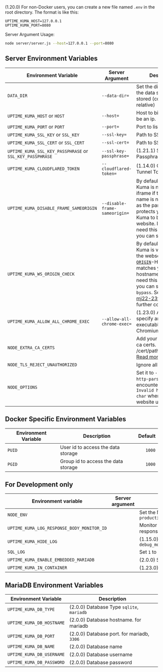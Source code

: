 (1.20.0) For non-Docker users, you can create a new file named `.env` in the root directory. The format is like this:

```.env
UPTIME_KUMA_HOST=127.0.0.1
UPTIME_KUMA_PORT=8080
```

Server Argument Usage:

```bash
node server/server.js --host=127.0.0.1 --port=8080
```

## Server Environment Variables

| Environment Variable                                     | Server Argument               | Description                                                                                                                                                                                                                                                                                                                                                                |     Default |
| -------------------------------------------------------- | ----------------------------- | -------------------------------------------------------------------------------------------------------------------------------------------------------------------------------------------------------------------------------------------------------------------------------------------------------------------------------------------------------------------------- | ----------: |
| `DATA_DIR`                                               | `--data-dir=`                 | Set the directory where the data should be stored (could be relative)                                                                                                                                                                                                                                                                                                      |   `./data/` |
| `UPTIME_KUMA_HOST` or `HOST`                             | `--host=`                     | Host to bind to, could be an ip.                                                                                                                                                                                                                                                                                                                                           |        `::` |
| `UPTIME_KUMA_PORT` or `PORT`                             | `--port=`                     | Port to listen to                                                                                                                                                                                                                                                                                                                                                          |      `3001` |
| `UPTIME_KUMA_SSL_KEY` or `SSL_KEY`                       | `--ssl-key=`                  | Path to SSL key                                                                                                                                                                                                                                                                                                                                                            |             |
| `UPTIME_KUMA_SSL_CERT` or `SSL_CERT`                     | `--ssl-cert=`                 | Path to SSL certificate                                                                                                                                                                                                                                                                                                                                                    |             |
| `UPTIME_KUMA_SSL_KEY_PASSPHRASE` or `SSL_KEY_PASSPHRASE` | `--ssl-key-passphrase=`       | (1.21.1) SSL Key Passphrase                                                                                                                                                                                                                                                                                                                                                |             |
| `UPTIME_KUMA_CLOUDFLARED_TOKEN`                          | `--cloudflared-token=`        | (1.14.0) Cloudflare Tunnel Token                                                                                                                                                                                                                                                                                                                                           |             |
| `UPTIME_KUMA_DISABLE_FRAME_SAMEORIGIN`                   | `--disable-frame-sameorigin=` | By default, Uptime Kuma is not allowed in iframe if the domain name is not the same as the parent. It protects your Uptime Kuma to be a phishing website. If you don't need this protection, you can set it to `true`                                                                                                                                                      |     `false` |
| `UPTIME_KUMA_WS_ORIGIN_CHECK`                            |                               | By default, Uptime Kuma is verifying that the websockets [`ORIGIN`](https://developer.mozilla.org/en-US/docs/Web/HTTP/Headers/Origin)-Header matches your servers hostname. If you don't need this protection, you can set it to `bypass`. See [GHSA-mj22-23ff-2hrr](https://github.com/louislam/uptime-kuma/security/advisories/GHSA-mj22-23ff-2hrr) for further context. | `cors-like` |
| `UPTIME_KUMA_ALLOW_ALL_CHROME_EXEC`                      | `--allow-all-chrome-exec=`    | (1.23.0) Allow to specify any executables as Chromium                                                                                                                                                                                                                                                                                                                      |         `0` |
| `NODE_EXTRA_CA_CERTS`                                    |                               | Add your self-signed ca certs. (e.g. /cert/path/CAcert.pem) [Read more](https://github.com/louislam/uptime-kuma/issues/1380)                                                                                                                                                                                                                                               |             |
| `NODE_TLS_REJECT_UNAUTHORIZED`                           |                               | Ignore all TLS errors                                                                                                                                                                                                                                                                                                                                                      |         `0` |
| `NODE_OPTIONS`                                           |                               | Set it to `--insecure-http-parser`, if you encountered error `Invalid header value char` when your website using WAF                                                                                                                                                                                                                                                       |             |

## Docker Specific Environment Variables

| Environment Variable | Description                         | Default |
| -------------------- | ----------------------------------- | ------: |
| `PUID`               | User id to access the data storage  |  `1000` |
| `PGID`               | Group id to access the data storage |  `1000` |

## For Development only

| Environment variable                       | Server argument | Description                                                                     |    Default |
| ------------------------------------------ | --------------- | ------------------------------------------------------------------------------- | ---------: |
| `NODE_ENV`                                 |                 | Set the NodeJS environment flag. `development`, `production`                    | production |
| `UPTIME_KUMA_LOG_RESPONSE_BODY_MONITOR_ID` |                 | Monitor ID - If provided, it will output the monitor's response to your console |            |
| `UPTIME_KUMA_HIDE_LOG`                     |                 | (1.15.0) Examples: `debug_monitor,info_monitor,debug_cert,warn_monitor`         |            |
| `SQL_LOG`                                  |                 | Set `1` to enable                                                               |            |
| `UPTIME_KUMA_ENABLE_EMBEDDED_MARIADB`      |                 | (2.0.0) Set `1` to enable                                                       |            |
| `UPTIME_KUMA_IN_CONTAINER`                 |                 | (1.23.0) Is Uptime Kuma inside a container?                                     |            |

## MariaDB Environment Variables

| Environment Variable      | Description                                |
| ------------------------- | ------------------------------------------ |
| `UPTIME_KUMA_DB_TYPE`     | (2.0.0) Database Type `sqlite`, `mariadb`  |
| `UPTIME_KUMA_DB_HOSTNAME` | (2.0.0) Database hostname. for mariadb     |
| `UPTIME_KUMA_DB_PORT`     | (2.0.0) Database port. for mariadb, `3306` |
| `UPTIME_KUMA_DB_NAME`     | (2.0.0) Database name                      |
| `UPTIME_KUMA_DB_USERNAME` | (2.0.0) Database username                  |
| `UPTIME_KUMA_DB_PASSWORD` | (2.0.0) Database password                  |
